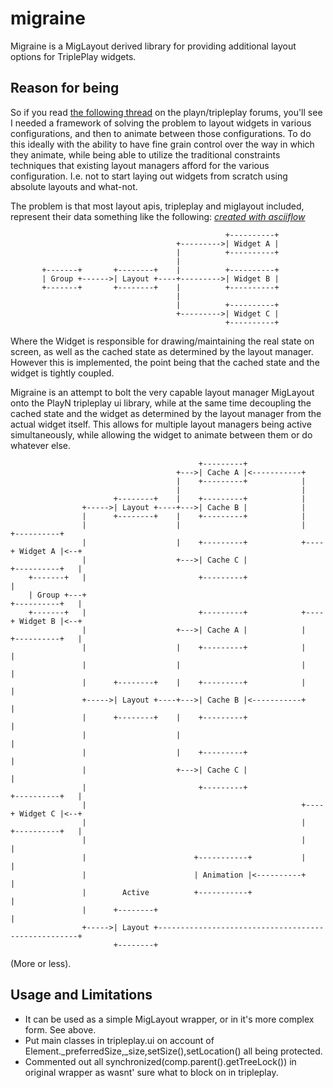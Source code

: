 migraine
========

Migraine is a MigLayout derived library for providing additional layout options for TriplePlay widgets.

## Reason for being

So if you read [the following thread](https://groups.google.com/forum/#!topic/playn/2g5yLWFefHU) on the playn/tripleplay forums, you'll see I needed a framework of solving the problem to layout widgets in various configurations, and then to animate between those configurations. To do this ideally with the ability to have fine grain control over the way in which they animate, while being able to utilize the traditional constraints techniques that existing layout managers afford for the various configuration. I.e. not to start laying out widgets from scratch using absolute layouts and what-not.

The problem is that most layout apis, tripleplay and miglayout included, represent their data something like the following: _[created with asciiflow](http://www.asciiflow.com/)_
```
                                                +----------+
                                     +--------->| Widget A |
                                     |          +----------+
                                     |
       +-------+       +--------+    |          +----------+
       | Group +------>| Layout +----+--------->| Widget B |
       +-------+       +--------+    |          +----------+
                                     |
                                     |          +----------+
                                     +--------->| Widget C |
                                                +----------+
```

Where the Widget is responsible for drawing/maintaining the real state on screen, as well as the cached state as determined by the layout manager. However this is implemented, the point being that the cached state and the widget is tightly coupled.

Migraine is an attempt to bolt the very capable layout manager MigLayout onto the PlayN tripleplay ui library, while at the same time decoupling the cached state and the widget as determined by the layout manager from the actual widget itself. This allows for multiple layout managers being active simultaneously, while allowing the widget to animate between them or do whatever else.

```
                                          +---------+
                                     +--->| Cache A |<-----------+
                                     |    +---------+            |
                                     |                           |
                       +--------+    |    +---------+            |
                +----->| Layout +----+--->| Cache B |            |
                |      +--------+    |    +---------+            |
                |                    |                           |    +----------+
                |                    |    +---------+            +----+ Widget A |<--+
                |                    +--->| Cache C |                 +----------+   |
    +-------+   |                         +---------+                                |
    | Group +---+                                                     +----------+   |
    +-------+   |                         +---------+            +----+ Widget B |<--+
                |                    +--->| Cache A |            |    +----------+   |
                |                    |    +---------+            |                   |
                |                    |                           |                   |
                |      +--------+    |    +---------+            |                   |
                +----->| Layout +----+--->| Cache B |<-----------+                   |
                |      +--------+    |    +---------+                                |
                |                    |                                               |
                |                    |    +---------+                                |
                |                    +--->| Cache C |                                |
                |                         +---------+                 +----------+   |
                |                                                +----+ Widget C |<--+
                |                                                |    +----------+   |
                |                                                |                   |
                |                        +-----------+           |                   |
                |                        | Animation |<----------+                   |
                |        Active          +-----------+                               |
                |      +--------+                                                    |
                +----->| Layout +----------------------------------------------------+
                       +--------+

```

(More or less).



## Usage and Limitations

* It can be used as a simple MigLayout wrapper, or in it's more complex form. See above.
* Put main classes in tripleplay.ui on account of Element._preferredSize,_size,setSize(),setLocation() all being protected.
* Commented out all synchronized(comp.parent().getTreeLock()) in original wrapper as wasnt' sure what to block on in tripleplay.

